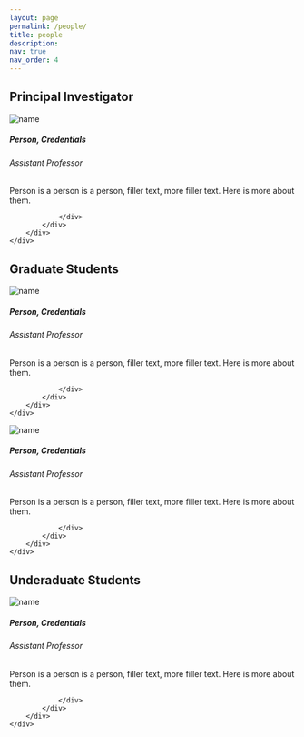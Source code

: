 ```yaml
---
layout: page
permalink: /people/
title: people
description: 
nav: true
nav_order: 4
---
```


            
<h2 id="faculty">Principal Investigator</h2>

<p>
    </p>
<div class="card hoverable">
        <div class="row no-gutters">
            <div class="col-sm-4 col-md-3">
                <img src="/saberbrasher.github.io/assets/img/person.jpg" class="card-img img-fluid" alt="name">
            </div>
            <div class="team col-sm-8 col-md-9">
                <div class="card-body">
                    <h5 class="card-title">Person, Credentials</h5>                    
                    <h6 class="card-subtitle mb-2 text-muted">Assistant Professor</h6>
                    <p class="card-text">
                        Person is a person is a person, filler text, more filler text. Here is more about them. 
                    </p>
                     <a href="mailto:saber.brasher@okstate.edu" class="card-link"><i class="fas fa-envelope"></i></a>
                 <a href="https://orcid.org/0000-0003-2925-5691" class="card-link" target="_blank" rel="noopener noreferrer"><i class="fab fa-orcid"></i></a>
                            <a href="https://cas.okstate.edu/department_of_geography/saber_brasher_updated.html" class="card-link" target="_blank" rel="noopener noreferrer"><i class="fas fa-globe"></i></a>

                </div>
            </div>
        </div>
    </div>
<p>
    </p>
    
 <h2 id="faculty">Graduate Students</h2>
<p>
    </p>
<div class="card hoverable">
        <div class="row no-gutters">
            <div class="col-sm-4 col-md-3">
                <img src="/saberbrasher.github.io/assets/img/person.jpg" class="card-img img-fluid" alt="name">
            </div>
            <div class="team col-sm-8 col-md-9">
                <div class="card-body">
                    <h5 class="card-title">Person, Credentials</h5>                    
                    <h6 class="card-subtitle mb-2 text-muted">Assistant Professor</h6>
                    <p class="card-text">
                        Person is a person is a person, filler text, more filler text. Here is more about them. 
                    </p>
                     <a href="mailto:saber.brasher@okstate.edu" class="card-link"><i class="fas fa-envelope"></i></a>
                 <a href="https://orcid.org/0000-0003-2925-5691" class="card-link" target="_blank" rel="noopener noreferrer"><i class="fab fa-orcid"></i></a>
                            <a href="https://cas.okstate.edu/department_of_geography/saber_brasher_updated.html" class="card-link" target="_blank" rel="noopener noreferrer"><i class="fas fa-globe"></i></a>

                </div>
            </div>
        </div>
    </div>
<p>
    </p>
    
 <p>
    </p>
<div class="card hoverable">
        <div class="row no-gutters">
            <div class="col-sm-4 col-md-3">
                <img src="/saberbrasher.github.io/assets/img/person.jpg" class="card-img img-fluid" alt="name">
            </div>
            <div class="team col-sm-8 col-md-9">
                <div class="card-body">
                    <h5 class="card-title">Person, Credentials</h5>                    
                    <h6 class="card-subtitle mb-2 text-muted">Assistant Professor</h6>
                    <p class="card-text">
                        Person is a person is a person, filler text, more filler text. Here is more about them. 
                    </p>
                     <a href="mailto:saber.brasher@okstate.edu" class="card-link"><i class="fas fa-envelope"></i></a>
                 <a href="https://orcid.org/0000-0003-2925-5691" class="card-link" target="_blank" rel="noopener noreferrer"><i class="fab fa-orcid"></i></a>
                            <a href="https://cas.okstate.edu/department_of_geography/saber_brasher_updated.html" class="card-link" target="_blank" rel="noopener noreferrer"><i class="fas fa-globe"></i></a>

                </div>
            </div>
        </div>
    </div>
<p>
    </p>
 
 
 
 <h2 id="faculty">Underaduate Students</h2>
 
 <p>
    </p>
<div class="card hoverable">
        <div class="row no-gutters">
            <div class="col-sm-4 col-md-3">
                <img src="/saberbrasher.github.io/assets/img/person.jpg" class="card-img img-fluid" alt="name">
            </div>
            <div class="team col-sm-8 col-md-9">
                <div class="card-body">
                    <h5 class="card-title">Person, Credentials</h5>                    
                    <h6 class="card-subtitle mb-2 text-muted">Assistant Professor</h6>
                    <p class="card-text">
                        Person is a person is a person, filler text, more filler text. Here is more about them. 
                    </p>
                     <a href="mailto:saber.brasher@okstate.edu" class="card-link"><i class="fas fa-envelope"></i></a>
                 <a href="https://orcid.org/0000-0003-2925-5691" class="card-link" target="_blank" rel="noopener noreferrer"><i class="fab fa-orcid"></i></a>
                            <a href="https://cas.okstate.edu/department_of_geography/saber_brasher_updated.html" class="card-link" target="_blank" rel="noopener noreferrer"><i class="fas fa-globe"></i></a>

                </div>
            </div>
        </div>
    </div>
<p>
    </p>
